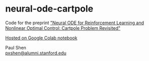 # neural-ode-cartpole

Code for the preprint ["Neural ODE for Reinforcement Learning and Nonlinear Optimal Control: Cartpole Problem Revisited"](https://medium.com/@paulshen_62280/neural-ode-for-reinforcement-learning-and-nonlinear-optimal-control-cartpole-problem-revisited-5408018b8d71)

[Hosted on Google Colab notebook](https://colab.research.google.com/drive/1p2cg_7SNG-YMhlV2mAI_53Xvbhyka4FK?usp=sharing)

Paul Shen  
pxshen@alumni.stanford.edu

